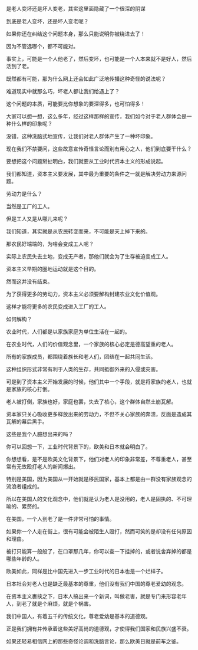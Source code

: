 是老人变坏还是坏人变老，其实这里面隐藏了一个很深的阴谋



到底是老人变坏，还是坏人变老呢？

如果你还在纠结这个问题本身，那么只能说明你被绕进去了！

因为不管选哪个，都不可能对。

事实上，可能是一个人他老了，然后变坏，也可能是一个人本来就不是好人，然后活到了老。

既然都有可能，那为什么网上还会如此广泛地传播这种奇怪的说法呢？

难道现实中就那么巧，坏老人都让我们给遇上了？



这个问题的本质，可能要比你想象的要深得多，也可怕得多！

大家可以想一想，这么多年，经过这样那样的宣传，我们如今对于老人群体会是一种什么样的印象呢？

没错，这种洗脑式地宣传，让我们对老人群体产生了一种坏印象。

现在我们不禁要问，这些故意宣传奇怪言论而别有用心之人，他们到底要干什么？



要想把这个问题掰扯明白，我们就要从工业时代资本主义的形成说起。

我们都知道，资本主义要发展，其中最为重要的条件之一就是解决劳动力来源问题。

劳动力是什么？

当然是工厂的工人。

但是工人又是从哪儿来呢？

我们知道，其实就是从农民转变而来，不可能是天上掉下来的。

那农民好端端的，为啥会变成工人呢？

实际上农民失去土地，变成无产者，那他们就会为了生存被迫变成工人。

资本主义早期的圈地运动就是这个目的。

然而这并没有结束。



为了获得更多的劳动力，资本主义必须要解构封建农业文化价值观。

这样才能将更多的农民变成进入工厂的工人。

如何解构？

农业时代，人们都是以家族家庭为单位生活在一起的。

在农业时代，人们的价值观念里，一个家族的核心必定是德高望重的老人。

所有的家族成员，都围绕着族长和老人们，团结在一起共同生活。

这种组织形式非常有利于人类的生存，共同抵御外来的入侵或灾害。

可是到了资本主义开始发展的时候，他们其中一个手段，就是将家族的老人，也就是家族的核心打倒。

老人被打倒，家族也好，家庭也罢，失去了核心，这个群体自然土崩瓦解。

资本家只关心吸收更多释放出来的劳动力，不但不关心家族的奔溃，反面是造成其瓦解的幕后黑手。



这些是我个人臆想出来的吗？

你可以回想一下，工业时代背景下的，欧美和日本就会明白了。

你想想看，是不是欧美文化背景下，他们对老人的印象非常差，不尊重老人，甚至常有无故殴打老人的新闻爆出。

特别是美国，因为美国从一开始就是移民国家，基本上都是由一群没有家族观念的流浪者组成的。

所以在美国人的文化观念中，他们就是认为老人是没用的，老人是固执的、不可理喻的、累赘的。

在美国，一个人到老了是一件非常可怕的事情。

如果你一个人走在街上，很有可能会被陌生人殴打，然而可笑的是却没有任何原因和理由。

被打只能算一般般了，在口罩那几年，你可以查一下挂掉的，或者说舍弃掉的都是哪些年龄的人。



欧美如此，同样是比中国先进入一步工业时代的日本也是一个烂样子。

日本社会对老人也是缺乏最基本的尊重，他们没有我们中国的尊老爱幼的观念。

在资本主义裹挟之下，日本人搞出来一个新词，叫做老害，就是专门来形容老年人，到老了就是个麻烦，就是个祸害。



我们中国人，有着五千的传统文化，尊老爱幼是基本的道德观。

正是我们拥有并传承着这些美好高尚的道德观，才使得我们国家和民族兴盛不衰。

如果还轻易相信网上的那些奇怪论调和洗脑言论，那么欧美日就是前车之鉴。



